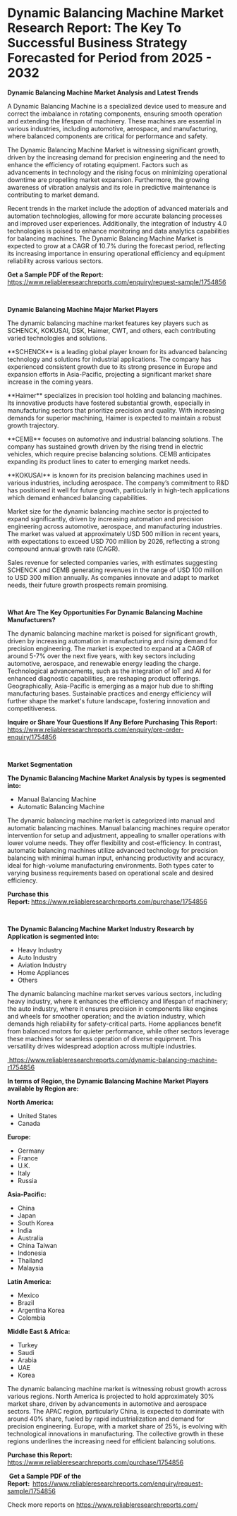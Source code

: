 <p><h1>Dynamic Balancing Machine Market Research Report: The Key To Successful Business Strategy Forecasted for Period from 2025 - 2032</h1></p><p><strong>Dynamic Balancing Machine Market Analysis and Latest Trends</strong></p>
<p><p>A Dynamic Balancing Machine is a specialized device used to measure and correct the imbalance in rotating components, ensuring smooth operation and extending the lifespan of machinery. These machines are essential in various industries, including automotive, aerospace, and manufacturing, where balanced components are critical for performance and safety. </p><p>The Dynamic Balancing Machine Market is witnessing significant growth, driven by the increasing demand for precision engineering and the need to enhance the efficiency of rotating equipment. Factors such as advancements in technology and the rising focus on minimizing operational downtime are propelling market expansion. Furthermore, the growing awareness of vibration analysis and its role in predictive maintenance is contributing to market demand.</p><p>Recent trends in the market include the adoption of advanced materials and automation technologies, allowing for more accurate balancing processes and improved user experiences. Additionally, the integration of Industry 4.0 technologies is poised to enhance monitoring and data analytics capabilities for balancing machines. The Dynamic Balancing Machine Market is expected to grow at a CAGR of 10.7% during the forecast period, reflecting its increasing importance in ensuring operational efficiency and equipment reliability across various sectors.</p></p>
<p><strong>Get a Sample PDF of the Report:&nbsp;</strong> <a href="https://www.reliableresearchreports.com/enquiry/request-sample/1754856?utm_campaign=2221&utm_medium=2&utm_source=Github&utm_content=ia&utm_term=19022025&utm_id=dynamic-balancing-machine">https://www.reliableresearchreports.com/enquiry/request-sample/1754856</a></p>
<p>&nbsp;</p>
<p><strong>Dynamic Balancing Machine Major Market Players</strong></p>
<p><p>The dynamic balancing machine market features key players such as SCHENCK, KOKUSAI, DSK, Haimer, CWT, and others, each contributing varied technologies and solutions.</p><p>**SCHENCK** is a leading global player known for its advanced balancing technology and solutions for industrial applications. The company has experienced consistent growth due to its strong presence in Europe and expansion efforts in Asia-Pacific, projecting a significant market share increase in the coming years.</p><p>**Haimer** specializes in precision tool holding and balancing machines. Its innovative products have fostered substantial growth, especially in manufacturing sectors that prioritize precision and quality. With increasing demands for superior machining, Haimer is expected to maintain a robust growth trajectory.</p><p>**CEMB** focuses on automotive and industrial balancing solutions. The company has sustained growth driven by the rising trend in electric vehicles, which require precise balancing solutions. CEMB anticipates expanding its product lines to cater to emerging market needs.</p><p>**KOKUSAI** is known for its precision balancing machines used in various industries, including aerospace. The company’s commitment to R&D has positioned it well for future growth, particularly in high-tech applications which demand enhanced balancing capabilities.</p><p>Market size for the dynamic balancing machine sector is projected to expand significantly, driven by increasing automation and precision engineering across automotive, aerospace, and manufacturing industries. The market was valued at approximately USD 500 million in recent years, with expectations to exceed USD 700 million by 2026, reflecting a strong compound annual growth rate (CAGR).</p><p>Sales revenue for selected companies varies, with estimates suggesting SCHENCK and CEMB generating revenues in the range of USD 100 million to USD 300 million annually. As companies innovate and adapt to market needs, their future growth prospects remain promising.</p></p>
<p>&nbsp;</p>
<p><strong>What Are The Key Opportunities For Dynamic Balancing Machine Manufacturers?</strong></p>
<p><p>The dynamic balancing machine market is poised for significant growth, driven by increasing automation in manufacturing and rising demand for precision engineering. The market is expected to expand at a CAGR of around 5-7% over the next five years, with key sectors including automotive, aerospace, and renewable energy leading the charge. Technological advancements, such as the integration of IoT and AI for enhanced diagnostic capabilities, are reshaping product offerings. Geographically, Asia-Pacific is emerging as a major hub due to shifting manufacturing bases. Sustainable practices and energy efficiency will further shape the market's future landscape, fostering innovation and competitiveness.</p></p>
<p><strong>Inquire or Share Your Questions If Any Before Purchasing This Report:</strong> <a href="https://www.reliableresearchreports.com/enquiry/pre-order-enquiry/1754856?utm_campaign=2221&utm_medium=2&utm_source=Github&utm_content=ia&utm_term=19022025&utm_id=dynamic-balancing-machine">https://www.reliableresearchreports.com/enquiry/pre-order-enquiry/1754856</a></p>
<p>&nbsp;</p>
<p><strong>Market Segmentation</strong></p>
<p><strong>The Dynamic Balancing Machine Market Analysis by types is segmented into:</strong></p>
<p><ul><li>Manual Balancing Machine</li><li>Automatic Balancing Machine</li></ul></p>
<p><p>The dynamic balancing machine market is categorized into manual and automatic balancing machines. Manual balancing machines require operator intervention for setup and adjustment, appealing to smaller operations with lower volume needs. They offer flexibility and cost-efficiency. In contrast, automatic balancing machines utilize advanced technology for precision balancing with minimal human input, enhancing productivity and accuracy, ideal for high-volume manufacturing environments. Both types cater to varying business requirements based on operational scale and desired efficiency.</p></p>
<p><strong>Purchase this Report:&nbsp;</strong><a href="https://www.reliableresearchreports.com/purchase/1754856?utm_campaign=2221&utm_medium=2&utm_source=Github&utm_content=ia&utm_term=19022025&utm_id=dynamic-balancing-machine">https://www.reliableresearchreports.com/purchase/1754856</a></p>
<p>&nbsp;</p>
<p><strong>The Dynamic Balancing Machine Market Industry Research by Application is segmented into:</strong></p>
<p><ul><li>Heavy Industry</li><li>Auto Industry</li><li>Aviation Industry</li><li>Home Appliances</li><li>Others</li></ul></p>
<p><p>The dynamic balancing machine market serves various sectors, including heavy industry, where it enhances the efficiency and lifespan of machinery; the auto industry, where it ensures precision in components like engines and wheels for smoother operation; and the aviation industry, which demands high reliability for safety-critical parts. Home appliances benefit from balanced motors for quieter performance, while other sectors leverage these machines for seamless operation of diverse equipment. This versatility drives widespread adoption across multiple industries.</p></p>
<p><a href="https://www.reliableresearchreports.com/dynamic-balancing-machine-r1754856?utm_campaign=2221&utm_medium=2&utm_source=Github&utm_content=ia&utm_term=19022025&utm_id=dynamic-balancing-machine">&nbsp;https://www.reliableresearchreports.com/dynamic-balancing-machine-r1754856</a></p>
<p><strong>In terms of Region, the Dynamic Balancing Machine Market Players available by Region are:</strong></p>
<p>
    <p> <strong> North America: </strong>
        <ul>
            <li>United States</li>
            <li>Canada</li>
        </ul>
        </p> 
    <p> <strong> Europe: </strong>
        <ul>
            <li>Germany</li>
            <li>France</li>
            <li>U.K.</li>
            <li>Italy</li>
            <li>Russia</li>
        </ul>
        </p> 
    <p> <strong> Asia-Pacific: </strong>
        <ul>
            <li>China</li>
            <li>Japan</li>
            <li>South Korea</li>
            <li>India</li>
            <li>Australia</li>
            <li>China Taiwan</li>
            <li>Indonesia</li>
            <li>Thailand</li>
            <li>Malaysia</li>
        </ul>
        </p> 
    <p> <strong> Latin America: </strong>
        <ul>
            <li>Mexico</li>
            <li>Brazil</li>
            <li>Argentina Korea</li>
            <li>Colombia</li>
        </ul>
        </p> 
    <p> <strong> Middle East & Africa: </strong>
        <ul>
            <li>Turkey</li>
            <li>Saudi</li>
            <li>Arabia</li>
            <li>UAE</li>
            <li>Korea</li>
        </ul>
    </p>
    </p>
<p><p>The dynamic balancing machine market is witnessing robust growth across various regions. North America is projected to hold approximately 30% market share, driven by advancements in automotive and aerospace sectors. The APAC region, particularly China, is expected to dominate with around 40% share, fueled by rapid industrialization and demand for precision engineering. Europe, with a market share of 25%, is evolving with technological innovations in manufacturing. The collective growth in these regions underlines the increasing need for efficient balancing solutions.</p></p>
<p><strong>Purchase this Report: </strong><a href="https://www.reliableresearchreports.com/purchase/1754856?utm_campaign=2221&utm_medium=2&utm_source=Github&utm_content=ia&utm_term=19022025&utm_id=dynamic-balancing-machine">https://www.reliableresearchreports.com/purchase/1754856</a></p>
<p>&nbsp;<strong>Get a Sample PDF of the Report:&nbsp;&nbsp;</strong><a href="https://www.reliableresearchreports.com/enquiry/request-sample/1754856?utm_campaign=2221&utm_medium=2&utm_source=Github&utm_content=ia&utm_term=19022025&utm_id=dynamic-balancing-machine">https://www.reliableresearchreports.com/enquiry/request-sample/1754856</a></p>
<p><strong></strong></p>
<p>Check more reports on <a href="https://www.reliableresearchreports.com/?utm_campaign=2221&utm_medium=2&utm_source=Github&utm_content=ia&utm_term=19022025&utm_id=dynamic-balancing-machine">https://www.reliableresearchreports.com/</a></p>